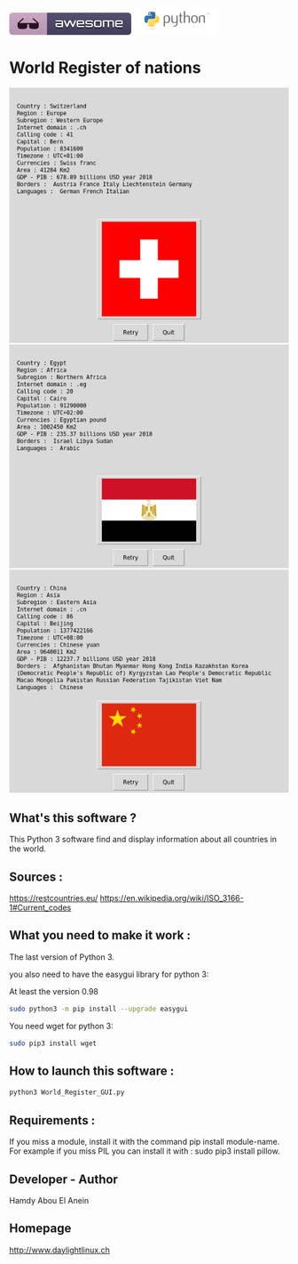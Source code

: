 ![Awesome](awesome.svg) ![Python](python.png)  

# World Register of nations

![Screenshot](screenshot.png)
![Screenshot1](screenshot1.png)
![Screenshot2](screenshot2.png)

## What's this software ?  

This Python 3 software find and display information about all countries in the world.

## Sources :

https://restcountries.eu/
https://en.wikipedia.org/wiki/ISO_3166-1#Current_codes
   

## What you need to make it work :  


The last version of Python 3.

you also need to have the easygui library for python 3:

At least the version 0.98

```sh
sudo python3 -m pip install --upgrade easygui 
```

You need wget for python 3:


```sh
sudo pip3 install wget
```


## How to launch this software :  

```sh
python3 World_Register_GUI.py
```  

## Requirements :

If you miss a module, install it with the command pip install module-name. For example if you miss PIL you can install it with : sudo pip3 install pillow.


## Developer - Author

Hamdy Abou El Anein

## Homepage

http://www.daylightlinux.ch 
